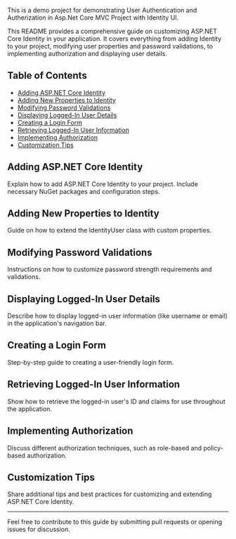 This is a demo project for demonstrating User Authentication and Autherization in Asp.Net Core MVC Project with Identity UI.

This README provides a comprehensive guide on customizing ASP.NET Core Identity in your application. It covers everything from adding Identity to your project, modifying user properties and password validations, to implementing authorization and displaying user details.

## Table of Contents
- [Adding ASP.NET Core Identity](#adding-aspnet-core-identity)
- [Adding New Properties to Identity](#adding-new-properties-to-identity)
- [Modifying Password Validations](#modifying-password-validations)
- [Displaying Logged-In User Details](#displaying-logged-in-user-details)
- [Creating a Login Form](#creating-a-login-form)
- [Retrieving Logged-In User Information](#retrieving-logged-in-user-information)
- [Implementing Authorization](#implementing-authorization)
- [Customization Tips](#customization-tips)

## Adding ASP.NET Core Identity
Explain how to add ASP.NET Core Identity to your project. Include necessary NuGet packages and configuration steps.

## Adding New Properties to Identity
Guide on how to extend the IdentityUser class with custom properties.

## Modifying Password Validations
Instructions on how to customize password strength requirements and validations.

## Displaying Logged-In User Details
Describe how to display logged-in user information (like username or email) in the application's navigation bar.

## Creating a Login Form
Step-by-step guide to creating a user-friendly login form.

## Retrieving Logged-In User Information
Show how to retrieve the logged-in user's ID and claims for use throughout the application.

## Implementing Authorization
Discuss different authorization techniques, such as role-based and policy-based authorization.

## Customization Tips
Share additional tips and best practices for customizing and extending ASP.NET Core Identity.

---

Feel free to contribute to this guide by submitting pull requests or opening issues for discussion.
